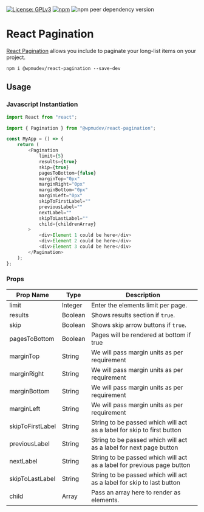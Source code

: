 [![License: GPLv3](https://img.shields.io/badge/License-GPL%20v3-blue.svg?color=green)](http://www.gnu.org/licenses/gpl-3.0)
[![npm](https://img.shields.io/npm/v/@wpmudev/react-pagination)](https://www.npmjs.com/package/@wpmudev/react-pagination)
![npm peer dependency version](https://img.shields.io/npm/dependency-version/@wpmudev/react-pagination/peer/react)

# React Pagination

[React Pagination](https://wpmudev.github.io/shared-ui-react/?path=/story/components-pagination--primary) allows you include to paginate your long-list items on your project.

```
npm i @wpmudev/react-pagination --save-dev
```

## Usage

### Javascript Instantiation

```js
import React from "react";

import { Pagination } from "@wpmudev/react-pagination";

const MyApp = () => {
	return (
		<Pagination
			limit={5}
			results={true}
			skip={true}
			pagesToBottom={false}
			marginTop="0px"
			marginRight="0px"
			marginBottom="0px"
			marginLeft="0px"
			skipToFirstLabel=""
			previousLabel=""
			nextLabel=""
			skipToLastLabel=""
			child={childrenArray}
		>
			<div>Element 1 could be here</div>
			<div>Element 2 could be here</div>
			<div>Element 3 could be here</div>
		</Pagination>
	);
};
```

### Props

| Prop Name | Type    | Description                               |
| --------- | ------- | ----------------------------------------- |
| limit     | Integer | Enter the elements limit per page.        |
| results   | Boolean | Shows results section if `true`.          |
| skip      | Boolean | Shows skip arrow buttons if `true`.       |
| pagesToBottom | Boolean | Pages will be rendered at bottom if true |
| marginTop | String | We will pass margin units as per requirement |
| marginRight | String | We will pass margin units as per requirement |
| marginBottom | String | We will pass margin units as per requirement |
| marginLeft | String | We will pass margin units as per requirement |
| skipToFirstLabel | String | String to be passed which will act as a label for skip to first button |
| previousLabel | String | String to be passed which will act as a label for next page button |
| nextLabel | String | String to be passed which will act as a label for previous page button |
| skipToLastLabel | String | String to be passed which will act as a label for skip to last button |
| child     | Array   | Pass an array here to render as elements. |
